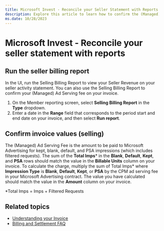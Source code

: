 ```yaml
---
title: Microsoft Invest - Reconcile your Seller Statement with Reports
description: Explore this article to learn how to confirm the (Managed) Ad Serving fee on your invoice using the Selling Billing Report.
ms.date: 10/28/2023
---
```


# Microsoft Invest - Reconcile your seller statement with reports

## Run the seller billing report

In the UI, run the Selling Billing Report to view your Seller Revenue on your seller activity statement. You can also use the Selling Billing Report to confirm your (Managed) Ad Serving fee on your invoice.

1. On the Member reporting screen, select **Selling Billing Report** in the **Type** dropdown.
1. Enter a date in the **Range** field that corresponds to the period start and end date on your invoice, and then select **Run report**.

## Confirm invoice values (selling)

The (Managed) Ad Serving Fee is the amount to be paid to Microsoft Advertising for kept, blank, default, and PSA impressions (which includes filtered requests). The sum of the **Total Imps*** in the **Blank**, **Default**, **Kept**, and **PSA** rows should match the value in the **Billable Units** column on your invoice. To calculate the charge, multiply the sum of Total Imps\* where **Impression Type** is **Blank**, **Default**, **Kept**, or **PSA** by the CPM ad serving fee in your Microsoft Advertising contract. The value you have calculated should match the value in the **Amount** column on your invoice.

\*Total Imps = Imps + Filtered Requests

## Related topics

- [Understanding your Invoice](understanding-your-invoice.md)
- [Billing and Settlement FAQ](billing-faq.md)
